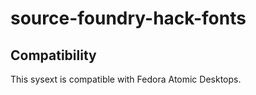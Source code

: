 # source-foundry-hack-fonts

## Compatibility

This sysext is compatible with Fedora Atomic Desktops.
